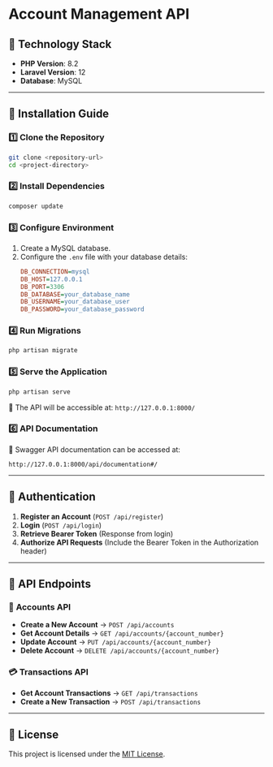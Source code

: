 # Account Management API

## 📌 Technology Stack
- **PHP Version**: 8.2
- **Laravel Version**: 12
- **Database**: MySQL

---

## 🚀 Installation Guide

### 1️⃣ Clone the Repository
```bash
git clone <repository-url>
cd <project-directory>
```

### 2️⃣ Install Dependencies
```bash
composer update
```

### 3️⃣ Configure Environment
1. Create a MySQL database.
2. Configure the `.env` file with your database details:
   ```ini
   DB_CONNECTION=mysql
   DB_HOST=127.0.0.1
   DB_PORT=3306
   DB_DATABASE=your_database_name
   DB_USERNAME=your_database_user
   DB_PASSWORD=your_database_password
   ```

### 4️⃣ Run Migrations
```bash
php artisan migrate
```

### 5️⃣ Serve the Application
```bash
php artisan serve
```
📍 The API will be accessible at: `http://127.0.0.1:8000/`

### 6️⃣ API Documentation
📄 Swagger API documentation can be accessed at:
```
http://127.0.0.1:8000/api/documentation#/
```

---

## 🔑 Authentication
1. **Register an Account** (`POST /api/register`)
2. **Login** (`POST /api/login`)
3. **Retrieve Bearer Token** (Response from login)
4. **Authorize API Requests** (Include the Bearer Token in the Authorization header)

---

## 📌 API Endpoints

### 🏦 **Accounts API**
- **Create a New Account** → `POST /api/accounts`
- **Get Account Details** → `GET /api/accounts/{account_number}`
- **Update Account** → `PUT /api/accounts/{account_number}`
- **Delete Account** → `DELETE /api/accounts/{account_number}`

### 💳 **Transactions API**
- **Get Account Transactions** → `GET /api/transactions`
- **Create a New Transaction** → `POST /api/transactions`

---

## 📜 License
This project is licensed under the [MIT License](LICENSE).

